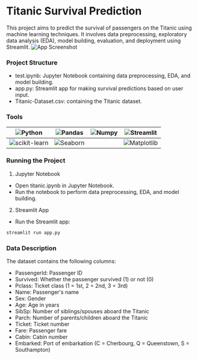 
# Titanic Survival Prediction
This project aims to predict the survival of passengers on the Titanic using machine learning techniques. It involves data preprocessing, exploratory data analysis (EDA), model building, evaluation, and deployment using Streamlit.
![App Screenshot](/home/anjana/Pictures/stream.png)

### Project Structure
- test.ipynb: Jupyter Notebook containing data preprocessing, EDA, and model building.
- app.py: Streamlit app for making survival predictions based on user input.
- Titanic-Dataset.csv: containing the Titanic dataset.

### Tools
| ![Python](https://img.shields.io/badge/Python-FFD43B?style=for-the-badge&logo=python&logoColor=blue) | ![Pandas](https://img.shields.io/badge/Pandas-2C2D72?style=for-the-badge&logo=pandas&logoColor=white) | ![Numpy](https://img.shields.io/badge/Numpy-777BB4?style=for-the-badge&logo=numpy&logoColor=white) | ![Streamlit](https://img.shields.io/badge/Streamlit-FF4B4B?style=for-the-badge&logo=Streamlit&logoColor=white)|
| --- | --- | --- |----|
 | ![scikit-learn](https://img.shields.io/badge/scikit_learn-F7931E?style=for-the-badge&logo=scikit-learn&logoColor=white) | ![Seaborn](https://img.shields.io/badge/Seaborn-blue) || ![Matplotlib](https://img.shields.io/badge/Matplotlib-blue) |




### Running the Project
1. Jupyter Notebook
- Open titanic.ipynb in Jupyter Notebook.
- Run the notebook to perform data preprocessing, EDA, and model building.

2. Streamlit App

- Run the Streamlit app:
```bash
streamlit run app.py
```


### Data Description
The dataset contains the following columns:

- PassengerId: Passenger ID
- Survived: Whether the passenger survived (1) or not (0)
- Pclass: Ticket class (1 = 1st, 2 = 2nd, 3 = 3rd)
- Name: Passenger's name
- Sex: Gender
- Age: Age in years
- SibSp: Number of siblings/spouses aboard the Titanic
- Parch: Number of parents/children aboard the Titanic
- Ticket: Ticket number
- Fare: Passenger fare
- Cabin: Cabin number
- Embarked: Port of embarkation (C = Cherbourg, Q = Queenstown, S = Southampton)
